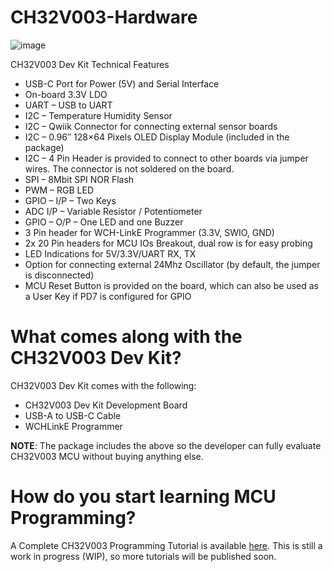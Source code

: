 # CH32V003-Hardware

![image](https://github.com/CAPUF-Embedded/CH32V003-DEV-KIT-Hardware/assets/13899090/a9e6eb04-1f70-4d22-9577-77ffd66e4d2c)

CH32V003 Dev Kit Technical Features
- USB-C Port for Power (5V) and Serial Interface
- On-board 3.3V LDO
- UART – USB to UART
- I2C – Temperature Humidity Sensor
- I2C – Qwiik Connector for connecting external sensor boards
- I2C – 0.96″ 128×64 Pixels OLED Display Module (included in the package)
- I2C – 4 Pin Header is provided to connect to other boards via jumper wires. The connector is not soldered on the board.
- SPI – 8Mbit SPI NOR Flash
- PWM – RGB LED
- GPIO – I/P – Two Keys
- ADC I/P – Variable Resistor / Potentiometer
- GPIO – O/P – One LED and one Buzzer
- 3 Pin header for WCH-LinkE Programmer (3.3V, SWIO, GND)
- 2x 20 Pin headers for MCU IOs Breakout, dual row is for easy probing
- LED Indications for 5V/3.3V/UART RX, TX
- Option for connecting external 24Mhz Oscillator (by default, the jumper is disconnected)
- MCU Reset Button is provided on the board, which can also be used as a User Key if PD7 is configured for GPIO

# What comes along with the CH32V003 Dev Kit?
CH32V003 Dev Kit comes with the following:

- CH32V003 Dev Kit Development Board
- USB-A to USB-C Cable
- WCHLinkE Programmer

**NOTE**: The package includes the above so the developer can fully evaluate CH32V003 MCU without buying anything else.

# How do you start learning MCU Programming?
A Complete CH32V003 Programming Tutorial is available [here](https://pallavaggarwal.in/2023/10/01/ch32v003-low-cost-mcu-programming/). This is still a work in progress (WIP), so more tutorials will be published soon.
